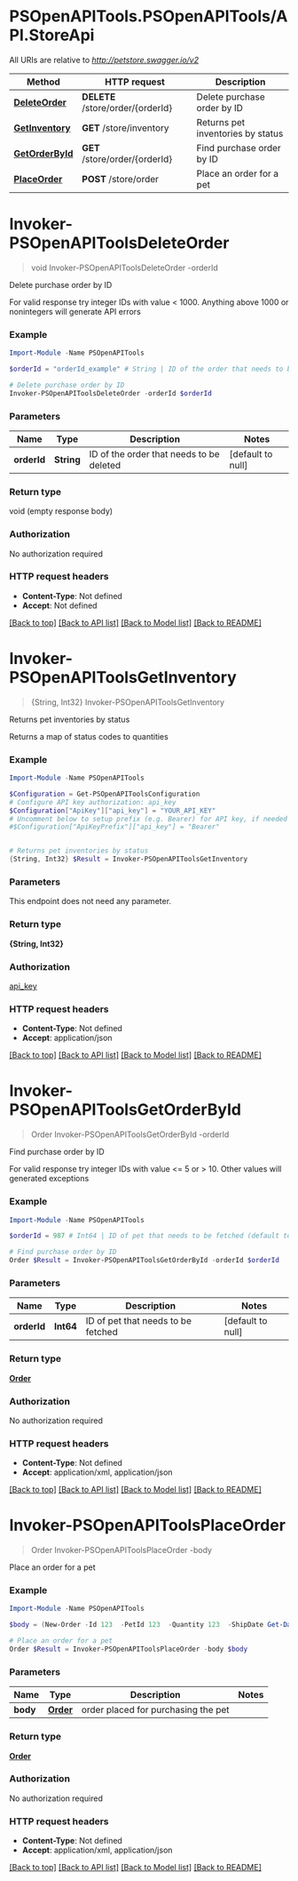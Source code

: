 # PSOpenAPITools.PSOpenAPITools/API.StoreApi

All URIs are relative to *http://petstore.swagger.io/v2*

Method | HTTP request | Description
------------- | ------------- | -------------
[**DeleteOrder**](StoreApi.md#deleteorder) | **DELETE** /store/order/{orderId} | Delete purchase order by ID
[**GetInventory**](StoreApi.md#getinventory) | **GET** /store/inventory | Returns pet inventories by status
[**GetOrderById**](StoreApi.md#getorderbyid) | **GET** /store/order/{orderId} | Find purchase order by ID
[**PlaceOrder**](StoreApi.md#placeorder) | **POST** /store/order | Place an order for a pet


<a name="deleteorder"></a>
# **Invoker-PSOpenAPIToolsDeleteOrder**
> void Invoker-PSOpenAPIToolsDeleteOrder
    -orderId <String>

Delete purchase order by ID

For valid response try integer IDs with value < 1000. Anything above 1000 or nonintegers will generate API errors

### Example
```powershell
Import-Module -Name PSOpenAPITools

$orderId = "orderId_example" # String | ID of the order that needs to be deleted (default to null)

# Delete purchase order by ID
Invoker-PSOpenAPIToolsDeleteOrder -orderId $orderId
```

### Parameters

Name | Type | Description  | Notes
------------- | ------------- | ------------- | -------------
 **orderId** | **String**| ID of the order that needs to be deleted | [default to null]

### Return type

void (empty response body)

### Authorization

No authorization required

### HTTP request headers

 - **Content-Type**: Not defined
 - **Accept**: Not defined

[[Back to top]](#) [[Back to API list]](../README.md#documentation-for-api-endpoints) [[Back to Model list]](../README.md#documentation-for-models) [[Back to README]](../README.md)

<a name="getinventory"></a>
# **Invoker-PSOpenAPIToolsGetInventory**
> {String, Int32} Invoker-PSOpenAPIToolsGetInventory

Returns pet inventories by status

Returns a map of status codes to quantities

### Example
```powershell
Import-Module -Name PSOpenAPITools

$Configuration = Get-PSOpenAPIToolsConfiguration
# Configure API key authorization: api_key
$Configuration["ApiKey"]["api_key"] = "YOUR_API_KEY"
# Uncomment below to setup prefix (e.g. Bearer) for API key, if needed
#$Configuration["ApiKeyPrefix"]["api_key"] = "Bearer"


# Returns pet inventories by status
{String, Int32} $Result = Invoker-PSOpenAPIToolsGetInventory
```

### Parameters
This endpoint does not need any parameter.

### Return type

**{String, Int32}**

### Authorization

[api_key](../README.md#api_key)

### HTTP request headers

 - **Content-Type**: Not defined
 - **Accept**: application/json

[[Back to top]](#) [[Back to API list]](../README.md#documentation-for-api-endpoints) [[Back to Model list]](../README.md#documentation-for-models) [[Back to README]](../README.md)

<a name="getorderbyid"></a>
# **Invoker-PSOpenAPIToolsGetOrderById**
> Order Invoker-PSOpenAPIToolsGetOrderById
    -orderId <Int64>

Find purchase order by ID

For valid response try integer IDs with value <= 5 or > 10. Other values will generated exceptions

### Example
```powershell
Import-Module -Name PSOpenAPITools

$orderId = 987 # Int64 | ID of pet that needs to be fetched (default to null)

# Find purchase order by ID
Order $Result = Invoker-PSOpenAPIToolsGetOrderById -orderId $orderId
```

### Parameters

Name | Type | Description  | Notes
------------- | ------------- | ------------- | -------------
 **orderId** | **Int64**| ID of pet that needs to be fetched | [default to null]

### Return type

[**Order**](Order.md)

### Authorization

No authorization required

### HTTP request headers

 - **Content-Type**: Not defined
 - **Accept**: application/xml, application/json

[[Back to top]](#) [[Back to API list]](../README.md#documentation-for-api-endpoints) [[Back to Model list]](../README.md#documentation-for-models) [[Back to README]](../README.md)

<a name="placeorder"></a>
# **Invoker-PSOpenAPIToolsPlaceOrder**
> Order Invoker-PSOpenAPIToolsPlaceOrder
    -body <Order>

Place an order for a pet

### Example
```powershell
Import-Module -Name PSOpenAPITools

$body = (New-Order -Id 123  -PetId 123  -Quantity 123  -ShipDate Get-Date  -Status "Status_example"  -Complete $false) # Order | order placed for purchasing the pet

# Place an order for a pet
Order $Result = Invoker-PSOpenAPIToolsPlaceOrder -body $body
```

### Parameters

Name | Type | Description  | Notes
------------- | ------------- | ------------- | -------------
 **body** | [**Order**](Order.md)| order placed for purchasing the pet | 

### Return type

[**Order**](Order.md)

### Authorization

No authorization required

### HTTP request headers

 - **Content-Type**: Not defined
 - **Accept**: application/xml, application/json

[[Back to top]](#) [[Back to API list]](../README.md#documentation-for-api-endpoints) [[Back to Model list]](../README.md#documentation-for-models) [[Back to README]](../README.md)

